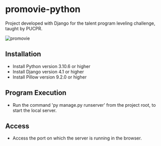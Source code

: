 # promovie-python
Project developed with Django for the talent program leveling challenge, taught by PUCPR.

![promovie](https://user-images.githubusercontent.com/12867589/184442599-c07f6cd4-72f4-4270-a47d-5f505d9f47b4.PNG)

## Installation
- Install Python version 3.10.6 or higher
- Install Django version 4.1 or higher
- Install Pillow version 9.2.0 or higher

## Program Execution
- Run the command 'py manage.py runserver' from the project root, to start the local server.

## Access
- Access the port on which the server is running in the browser.
